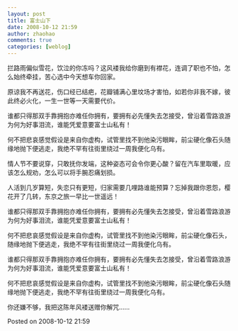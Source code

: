 ```yaml
---
layout: post
title: 富士山下
date: 2008-10-12 21:59
author: zhaohao
comments: true
categories: [weblog]
---
```

拦路雨偏似雪花，饮泣的你冻吗？这风褛我给你磨到有襟花，连调了职也不怕，怎么始终牵挂，苦心选中今天想车你回家。

原谅我不再送花，伤口经已结疤，花瓣铺满心里坟场才害怕，如若你非我不嫁，彼此终必火化，一生一世等一天需要代价。

谁都只得那双手靠拥抱亦难任你拥有，要拥有必先懂失去怎接受，曾沿着雪路浪游为何为好事泪流，谁能凭爱意要富士山私有！

何不把悲哀感觉假设是来自你虚构，试管里找不到他染污眼眸，前尘硬化像石头随缘地抛下便逃走，我绝不罕有往街里绕过一周我便化乌有。

情人节不要说穿，只敢抚你发端，这种姿态可会令你更心酸？留在汽车里取暖，应该怎么规劝，怎么可以将手腕忍痛划损。

人活到几岁算短，失恋只有更短，归家需要几哩路谁能预算？忘掉我跟你恩怨，樱花开了几转，东京之旅一早比一世遥远！

谁都只得那双手靠拥抱亦难任你拥有，要拥有必先懂失去怎接受，曾沿着雪路浪游为何为好事泪流，谁能凭爱意要富士山私有！

何不把悲哀感觉假设是来自你虚构，试管里找不到他染污眼眸，前尘硬化像石头，随缘地抛下便逃走，我绝不罕有往街里绕过一周我便化乌有。

谁都只得那双手靠拥抱亦难任你拥有，要拥有必先懂失去怎接受，曾沿着雪路浪游为何为好事泪流，谁能凭爱意要富士山私有！

何不把悲哀感觉假设是来自你虚构，试管里找不到他染污眼眸，前尘硬化像石头随缘地抛下便逃走，我绝不罕有往街里绕过一周我便化乌有。

你还嫌不够，我把这陈年风褛送赠你解咒……

Posted on 2008-10-12 21:59
